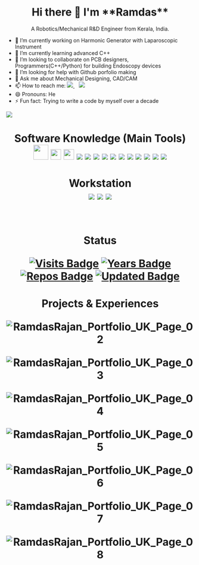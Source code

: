 <h1 align='center'>
  Hi there 👋 I'm **Ramdas**
</h1>

<p align='center'>
  A Robotics/Mechanical R&D Engineer from Kerala, India. 
</p>

- 🔭 I’m currently working on Harmonic Generator with Laparoscopic Instrument
- 🌱 I’m currently learning advanced C++
- 👯 I’m looking to collaborate on PCB designers, Programmers(C++/Python) for building Endoscopy devices 
- 🤔 I’m looking for help with Github porfolio making
- 💬 Ask me about Mechanical Designing, CAD/CAM
- 📫 How to reach me: 
  <a href="https://www.linkedin.com/in/ramdas369/">
    <img src="https://img.shields.io/badge/linkedin-%230077B5.svg?&style=for-the-badge&logo=linkedin&logoColor=white" />
  </a>&nbsp;&nbsp;
  <a href="https://instagram.com/ramdas_rajan">
    <img src="https://img.shields.io/badge/instagram-%23E4405F.svg?&style=for-the-badge&logo=instagram&logoColor=white" />        
  </a>
- 😄 Pronouns: He 
- ⚡ Fun fact: Trying to write a code by myself over a decade 
<img src="https://github-readme-stats.vercel.app/api?username=ramdas369rd&&show_icons=true&title_color=F4D03F&icon_color=85C1E9&text_color=D0D3D4&bg_color=34495E">

<h1 align='center'>
  
Software Knowledge (Main Tools)<br/>
  <img src="https://user-images.githubusercontent.com/63389062/117830684-7ea9ee80-b291-11eb-8b9c-54bb828fad68.png" height="40"/>
  <img src="https://user-images.githubusercontent.com/63389062/117959622-d4d26c80-b339-11eb-853f-c0043d93a6ca.png" height="28"/>
  <img src="https://user-images.githubusercontent.com/63389062/117960136-532f0e80-b33a-11eb-9dec-ee9ffee9ef3d.png" height="28"/>
  <img src="https://img.shields.io/badge/C-00599C?style=for-the-badge&logo=c&logoColor=white">
  <img src="https://img.shields.io/badge/C%2B%2B-00599C?style=for-the-badge&logo=c%2B%2B&logoColor=white"> 
  <img src="https://img.shields.io/badge/Java-ED8B00?style=for-the-badge&logo=java&logoColor=white"> 
  <img src="https://img.shields.io/badge/Adobe%20Illustrator-FF9A00?style=for-the-badge&logo=adobe%20illustrator&logoColor=white"> 
  <img src="https://img.shields.io/badge/Microsoft_Excel-217346?style=for-the-badge&logo=microsoft-excel&logoColor=white"> 
  <img src="https://img.shields.io/badge/Microsoft_PowerPoint-B7472A?style=for-the-badge&logo=microsoft-powerpoint&logoColor=white"> 
  <img src="https://img.shields.io/badge/Microsoft_Word-2B579A?style=for-the-badge&logo=microsoft-word&logoColor=white"> 
  <img src="https://img.shields.io/badge/Google%20Sheets-34A853?style=for-the-badge&logo=google-sheets&logoColor=white"> 
  <img src="https://img.shields.io/badge/Arduino_IDE-00979D?style=for-the-badge&logo=arduino&logoColor=white"> 
  <img src="https://img.shields.io/badge/Visual_Studio_Code-0078D4?style=for-the-badge&logo=visual%20studio%20code&logoColor=white"> 
  <img src="https://img.shields.io/badge/Xcode-007ACC?style=flat-square&logo=Xcode&logoColor=white">
  
</h1>

<h1 align='center'>
  
Workstation<br/>
  <img src="https://img.shields.io/badge/Windows-0078D6?style=for-the-badge&logo=windows&logoColor=white">
  <img src="https://img.shields.io/badge/Linux-FCC624?style=for-the-badge&logo=linux&logoColor=black"> 
  <img src="https://img.shields.io/badge/iOS-000000?style=for-the-badge&logo=ios&logoColor=white">
  
</h1>&nbsp;

<h1 align='center'> Status 

  [![Visits Badge](https://badges.pufler.dev/visits/ramdas369rd/ramdas369rd)](https://badges.pufler.dev)
  [![Years Badge](https://badges.pufler.dev/years/ramdas369rd)](https://badges.pufler.dev)
  [![Repos Badge](https://badges.pufler.dev/repos/ramdas369rd)](https://badges.pufler.dev)
  [![Updated Badge](https://badges.pufler.dev/updated/ramdas369rd/ramdas369rd)](https://badges.pufler.dev)
  <!--[![Gists Badge](https://badges.pufler.dev/gists/ramdas369rd)](https://badges.pufler.dev)-->
</h1>
<h1 align='center'> Projects & Experiences 

![RamdasRajan_Portfolio_UK_Page_02](https://user-images.githubusercontent.com/63389062/118436210-082c4700-b6fe-11eb-9791-be7a2b65b766.jpg)

![RamdasRajan_Portfolio_UK_Page_03](https://user-images.githubusercontent.com/63389062/118436256-22febb80-b6fe-11eb-8972-f1a945887abb.jpg)

![RamdasRajan_Portfolio_UK_Page_04](https://user-images.githubusercontent.com/63389062/118436279-30b44100-b6fe-11eb-89b5-e1ad5b13cae9.jpg)

![RamdasRajan_Portfolio_UK_Page_05](https://user-images.githubusercontent.com/63389062/118436322-445fa780-b6fe-11eb-89c0-fbfbfda4525d.jpg)

![RamdasRajan_Portfolio_UK_Page_06](https://user-images.githubusercontent.com/63389062/118436344-4b86b580-b6fe-11eb-948a-4fc7be2fd5d3.jpg)

![RamdasRajan_Portfolio_UK_Page_07](https://user-images.githubusercontent.com/63389062/118436370-580b0e00-b6fe-11eb-8823-6e2b671c72f2.jpg)

![RamdasRajan_Portfolio_UK_Page_08](https://user-images.githubusercontent.com/63389062/118436390-61947600-b6fe-11eb-8827-39ec99e7de21.jpg)

</h1>





<!--START_SECTION:activity-->

